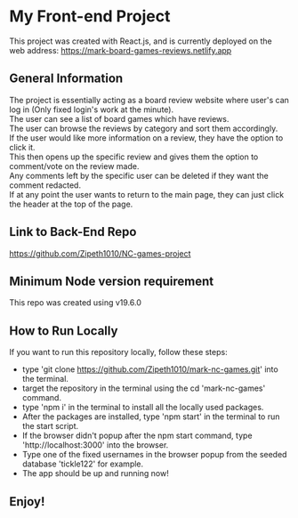 # My Front-end Project

This project was created with React.js, and is currently deployed on the web address: https://mark-board-games-reviews.netlify.app

## General Information

The project is essentially acting as a board review website where user's can log in (Only fixed login's work at the minute).\
The user can see a list of board games which have reviews.\
The user can browse the reviews by category and sort them accordingly.\
If the user would like more information on a review, they have the option to click it.\
This then opens up the specific review and gives them the option to comment/vote on the review made.\
Any comments left by the specific user can be deleted if they want the comment redacted.\
If at any point the user wants to return to the main page, they can just click the header at the top of the page.

## Link to Back-End Repo

https://github.com/Zipeth1010/NC-games-project

## Minimum Node version requirement

This repo was created using v19.6.0

## How to Run Locally

If you want to run this repository locally, follow these steps:

- type 'git clone https://github.com/Zipeth1010/mark-nc-games.git' into the terminal.
- target the repository in the terminal using the cd 'mark-nc-games' command.
- type 'npm i' in the terminal to install all the locally used packages.
- After the packages are installed, type 'npm start' in the terminal to run the start script.
- If the browser didn't popup after the npm start command, type 'http://localhost:3000' into the browser.
- Type one of the fixed usernames in the browser popup from the seeded database 'tickle122' for example.
- The app should be up and running now!

## Enjoy!
